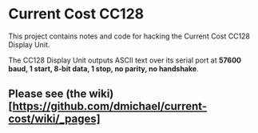 Current Cost CC128
============

This project contains notes and code for hacking the Current Cost CC128 Display Unit.

The CC128 Display Unit outputs ASCII text over its serial port at **57600 baud, 1 start, 8‐bit data, 1 stop, no parity, no handshake**.

## Please see (the wiki)[https://github.com/dmichael/current-cost/wiki/_pages]

